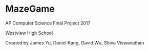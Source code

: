 # MazeGame

AP Computer Science Final Project 2017

Westview High School

Created by James Yu, Daniel Kang, David Wu, Shiva Viswanathan
